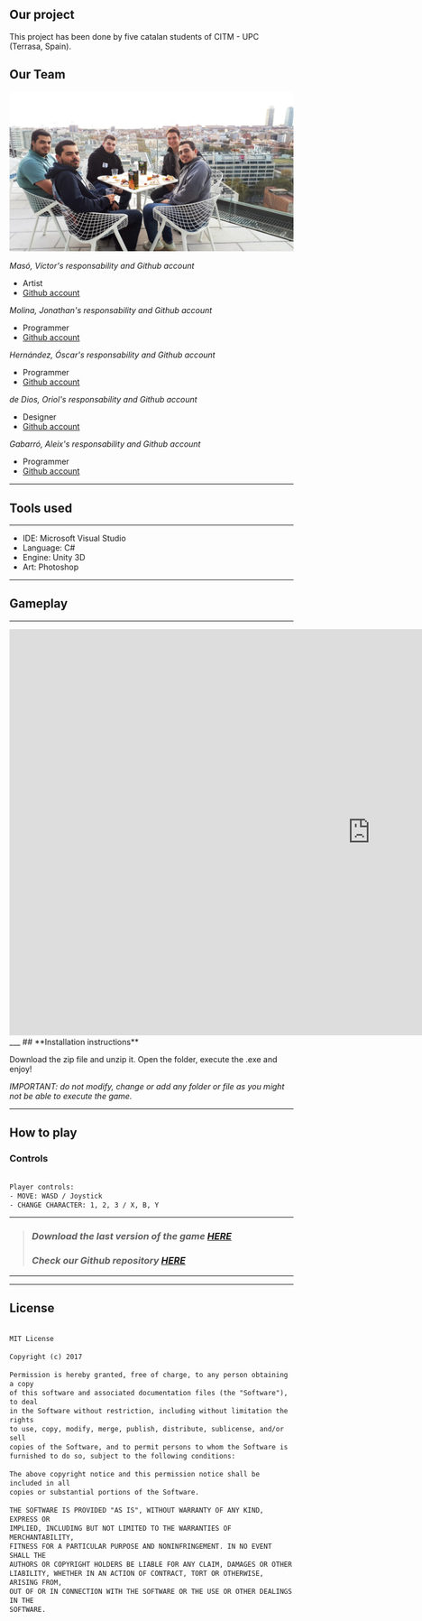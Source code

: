 
## **Our project** 



This project has been done by five catalan students of CITM - UPC (Terrasa, Spain).


## **Our Team**

![](team_img.jpeg)

_Masó, Víctor's responsability and Github account_

* Artist
* [Github account](https://github.com/nintervik)

_Molina, Jonathan's responsability and Github account_

* Programmer
* [Github account](https://github.com/Jony635)

_Hernández, Óscar's responsability and Github account_

* Programmer
* [Github account](https://github.com/OscarHernandezG)

_de Dios, Oriol's responsability and Github account_

* Designer
* [Github account](https://github.com/orioldedios)

_Gabarró, Aleix's responsability and Github account_

* Programmer
* [Github account](https://github.com/aleixgab)

___
## **Tools used**
___

* IDE: Microsoft Visual Studio 
* Language: C#
* Engine: Unity 3D
* Art: Photoshop


___
## **Gameplay**
___

<iframe width="1280" height="720" src="https://www.youtube.com/embed/k2qJ7djYOrQ" frameborder="0" allow="accelerometer; autoplay; encrypted-media; gyroscope; picture-in-picture" allowfullscreen></iframe>
___
## **Installation instructions**

Download the zip file and unzip it. Open the folder, execute the .exe and enjoy!

_IMPORTANT: do not modify, change or add any folder or file as you might not be able to execute the game._
___

## **How to play**


### Controls
~~~~~~~~~~~~~~~

Player controls:
- MOVE: WASD / Joystick
- CHANGE CHARACTER: 1, 2, 3 / X, B, Y

~~~~~~~~~~~~~~~

___

> ### *Download the last version of the game [HERE](https://github.com/Soft-Lunch/Together/releases/tag/1.0)*
> ### *Check our Github repository [HERE](https://github.com/Soft-Lunch/Together)*

***
***

## **License**

~~~~~~~~~~~~~~~

MIT License

Copyright (c) 2017 

Permission is hereby granted, free of charge, to any person obtaining a copy
of this software and associated documentation files (the "Software"), to deal
in the Software without restriction, including without limitation the rights
to use, copy, modify, merge, publish, distribute, sublicense, and/or sell
copies of the Software, and to permit persons to whom the Software is
furnished to do so, subject to the following conditions:

The above copyright notice and this permission notice shall be included in all
copies or substantial portions of the Software.

THE SOFTWARE IS PROVIDED "AS IS", WITHOUT WARRANTY OF ANY KIND, EXPRESS OR
IMPLIED, INCLUDING BUT NOT LIMITED TO THE WARRANTIES OF MERCHANTABILITY,
FITNESS FOR A PARTICULAR PURPOSE AND NONINFRINGEMENT. IN NO EVENT SHALL THE
AUTHORS OR COPYRIGHT HOLDERS BE LIABLE FOR ANY CLAIM, DAMAGES OR OTHER
LIABILITY, WHETHER IN AN ACTION OF CONTRACT, TORT OR OTHERWISE, ARISING FROM,
OUT OF OR IN CONNECTION WITH THE SOFTWARE OR THE USE OR OTHER DEALINGS IN THE
SOFTWARE.

~~~~~~~~~~~~~~~
